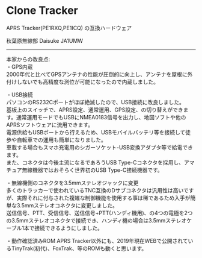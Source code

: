 # Clone Tracker

APRS Tracker(PE1RXQ,PE1ICQ) の互換ハードウェア  

秋葉原無線部 Daisuke JA1UMW

----

本家からの改良点:  
・GPS内蔵  
2000年代と比べてGPSアンテナの性能が圧倒的に向上し、アンテナを屋根に外付けしないでも高精度な測位が可能になったので内蔵しました。  

・USB接続  
パソコンのRS232Cポートがほぼ絶滅したので、USB接続に改良しました。  
基板上のスイッチで、APRS設定、通常運用、GPS設定、の切り替えができます。通常運用モードでもUSBにNMEA0183信号を出力し、地図ソフトや他のAPRSソフトウェアに流用できます。  
電源供給もUSBポートから行えるため、USBモバイルバッテリ等を接続して徒歩や自転車での運用も簡単になりました。  
車載する場合もスマホ充電用のシガーソケット-USB変換アダプタ等で給電できます。  
また、コネクタは今後主流になるであろうUSB Type-Cコネクタを採用し、アマチュア無線機器ではおそらく世界初のUSB Type-C接続機器です。

・無線機側のコネクタを3.5mmステレオジャックに変更  
多くのトラッカーで使われているTNC互換のDサブコネクタは汎用性は高いですが、実際それに付与された複雑な制御機能を使用する事は稀であるため入手が簡単な3.5mmステレオコネクタに変更しました。  
送信信号、PTT、受信信号、送信信号+PTT(ハンディ機用)、の4つの電極を2つの3.5mmステレオコネクタで接続でき、ハンディ機の場合は3.5mmステレオケーブル1本で接続できるようにしました。  

・動作確認済みROM
APRS Tracker以外にも、2019年現在WEBで公開されているTinyTrak(初代)、FoxTrak、等のROMも動くと思います。
